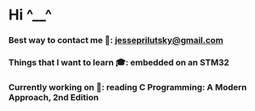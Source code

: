 # Hi  ^__^
### Best way to contact me 📣: jesseprilutsky@gmail.com 
### Things that I want to learn 🎓: embedded on an STM32
### Currently working on 💼: reading C Programming: A Modern Approach, 2nd Edition


